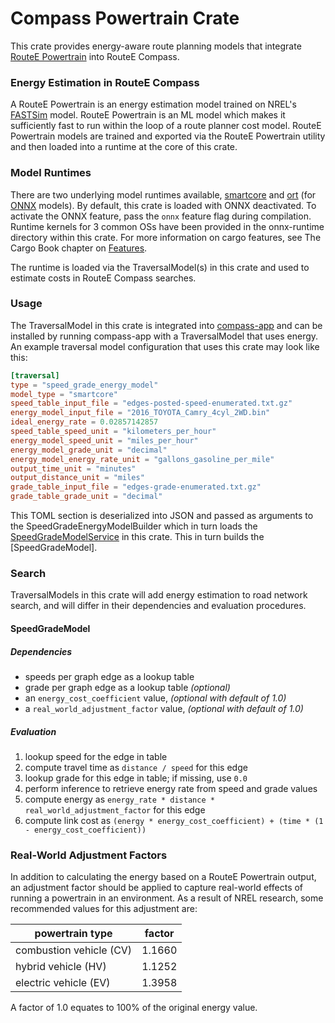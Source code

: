 # Compass Powertrain Crate

This crate provides energy-aware route planning models that integrate [RouteE Powertrain](https://github.com/nrel/routee-powertrain) into RouteE Compass.

### Energy Estimation in RouteE Compass

A RouteE Powertrain is an energy estimation model trained on NREL's [FASTSim](https://www.nrel.gov/transportation/fastsim.html) model.
RouteE Powertrain is an ML model which makes it sufficiently fast to run within the loop of a route planner cost model.
RouteE Powertrain models are trained and exported via the RouteE Powertrain utility and then loaded into a runtime at the core of this crate.

### Model Runtimes

There are two underlying model runtimes available, [smartcore](https://smartcorelib.org/) and [ort](https://github.com/pykeio/ort) (for [ONNX](https://onnx.ai/) models).
By default, this crate is loaded with ONNX deactivated. 
To activate the ONNX feature, pass the `onnx` feature flag during compilation.
Runtime kernels for 3 common OSs have been provided in the onnx-runtime directory within this crate.
For more information on cargo features, see The Cargo Book chapter on [Features](https://doc.rust-lang.org/cargo/reference/features.html).

The runtime is loaded via the TraversalModel(s) in this crate and used to estimate costs in RouteE Compass searches.

### Usage

The TraversalModel in this crate is integrated into [compass-app](../compass-app/README.md) and can be installed by running compass-app with a TraversalModel that uses energy.
An example traversal model configuration that uses this crate may look like this:

```toml
[traversal]
type = "speed_grade_energy_model"
model_type = "smartcore"
speed_table_input_file = "edges-posted-speed-enumerated.txt.gz"
energy_model_input_file = "2016_TOYOTA_Camry_4cyl_2WD.bin"
ideal_energy_rate = 0.02857142857
speed_table_speed_unit = "kilometers_per_hour"
energy_model_speed_unit = "miles_per_hour"
energy_model_grade_unit = "decimal"
energy_model_energy_rate_unit = "gallons_gasoline_per_mile"
output_time_unit = "minutes"
output_distance_unit = "miles"
grade_table_input_file = "edges-grade-enumerated.txt.gz"
grade_table_grade_unit = "decimal"
```

This TOML section is deserialized into JSON and passed as arguments to the SpeedGradeEnergyModelBuilder which in turn loads the [SpeedGradeModelService] in this crate.
This in turn builds the [SpeedGradeModel].

### Search

TraversalModels in this crate will add energy estimation to road network search, and will differ in their dependencies and evaluation procedures. 

#### SpeedGradeModel

##### Dependencies

- speeds per graph edge as a lookup table
- grade per graph edge as a lookup table _(optional)_
- an `energy_cost_coefficient` value, _(optional with default of 1.0)_
- a `real_world_adjustment_factor` value, _(optional with default of 1.0)_

##### Evaluation

1. lookup speed for the edge in table
2. compute travel time as `distance / speed` for this edge
3. lookup grade for this edge in table; if missing, use `0.0`
4. perform inference to retrieve energy rate from speed and grade values
5. compute energy as `energy_rate * distance * real_world_adjustment_factor` for this edge 
6. compute link cost as `(energy * energy_cost_coefficient) + (time * (1 - energy_cost_coefficient))`

### Real-World Adjustment Factors

In addition to calculating the energy based on a RouteE Powertrain output, an adjustment factor should be applied to capture real-world effects of running a powertrain in an environment.
As a result of NREL research, some recommended values for this adjustment are:

powertrain type | factor
--- | ---
combustion vehicle (CV) | 1.1660
hybrid vehicle (HV) | 1.1252
electric vehicle (EV) | 1.3958

A factor of 1.0 equates to 100% of the original energy value.

[SpeedGradeModelService]: crate::routee::speed_grade_model_service::SpeedGradeModelService
[SpeedGradeModelService]: crate::routee::speed_grade_model::SpeedGradeModel